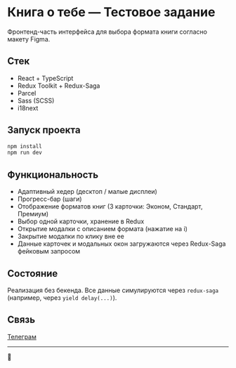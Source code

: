 # Книга о тебе — Тестовое задание
Фронтенд-часть интерфейса для выбора формата книги согласно макету Figma.

## Стек
- React + TypeScript
- Redux Toolkit + Redux-Saga
- Parcel
- Sass (SCSS)
- i18next

## Запуск проекта

```bash
npm install
npm run dev
```

## Функциональность
- Адаптивный хедер (десктоп / малые дисплеи)
- Прогресс-бар (шаги)
- Отображение форматов книг (3 карточки: Эконом, Стандарт, Премиум)
- Выбор одной карточки, хранение в Redux
- Открытие модалки с описанием формата (нажатие на i)
- Закрытие модалки по клику вне ее
- Данные карточек и модальных окон загружаются через Redux-Saga фейковым запросом

## Состояние
Реализация без бекенда.
Все данные симулируются через `redux-saga` (например, через `yield delay(...)`).

##  Связь
[Телеграм](https://t.me/ignatenkodenis) 

---
🧡




